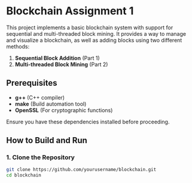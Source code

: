# Blockchain Assignment 1

This project implements a basic blockchain system with support for sequential and multi-threaded block mining. It provides a way to manage and visualize a blockchain, as well as adding blocks using two different methods:

1. **Sequential Block Addition** (Part 1)
2. **Multi-threaded Block Mining** (Part 2)

## Prerequisites

- **g++** (C++ compiler)
- **make** (Build automation tool)
- **OpenSSL** (For cryptographic functions)

Ensure you have these dependencies installed before proceeding.

## How to Build and Run

### 1. Clone the Repository
```sh
git clone https://github.com/yourusername/blockchain.git
cd blockchain
